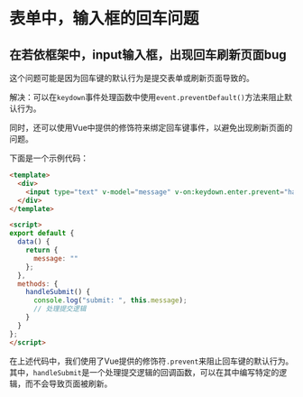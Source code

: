 # 表单中，输入框的回车问题

## 在若依框架中，input输入框，出现回车刷新页面bug

这个问题可能是因为回车键的默认行为是提交表单或刷新页面导致的。

解决：可以在`keydown`事件处理函数中使用`event.preventDefault()`方法来阻止默认行为。

同时，还可以使用Vue中提供的修饰符来绑定回车键事件，以避免出现刷新页面的问题。

下面是一个示例代码：

```html
<template>
  <div>
    <input type="text" v-model="message" v-on:keydown.enter.prevent="handleSubmit" />
  </div>
</template>

<script>
export default {
  data() {
    return {
      message: ""
    };
  },
  methods: {
    handleSubmit() {
      console.log("submit: ", this.message);
      // 处理提交逻辑
    }
  }
};
</script>
```

在上述代码中，我们使用了Vue提供的修饰符`.prevent`来阻止回车键的默认行为。其中，`handleSubmit`是一个处理提交逻辑的回调函数，可以在其中编写特定的逻辑，而不会导致页面被刷新。
